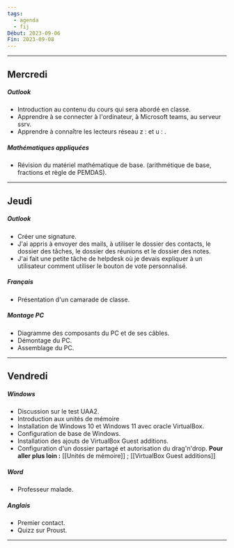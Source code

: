 ```yaml
---
tags:
  - agenda
  - fij
Début: 2023-09-06
Fin: 2023-09-08
---
```


---
## Mercredi 
##### Outlook
- Introduction au contenu du cours qui sera abordé en classe.
- Apprendre à se connecter à l'ordinateur, à Microsoft teams, au serveur ssrv.
- Apprendre à connaître les lecteurs réseau z : et u : .
##### Mathématiques appliquées
- Révision du matériel mathématique de base. (arithmétique de base, fractions et règle de PEMDAS). 
---
## Jeudi
##### Outlook
- Créer une signature.
- J'ai appris à envoyer des mails, à utiliser le dossier des contacts, le dossier des tâches, le dossier des réunions et le dossier des notes.
- J'ai fait une petite tâche de helpdesk où je devais expliquer à un utilisateur comment utiliser le bouton de vote personnalisé.
##### Français
- Présentation d'un camarade de classe.
##### Montage PC
- Diagramme des composants du PC et de ses câbles.
- Démontage du PC.
- Assemblage du PC.
---
## Vendredi
##### Windows
- Discussion sur le test UAA2.
- Introduction aux unités de mémoire 
- Installation de Windows 10 et Windows 11 avec oracle VirtualBox.
- Configuration de base de Windows.
- Installation des ajouts de VirtualBox Guest additions.
- Configuration d'un dossier partagé et autorisation du drag'n'drop.
**Pour aller plus loin :** [[Unités de mémoire]] ; [[VirtualBox Guest additions]]
##### Word
- Professeur malade.
##### Anglais
- Premier contact.
- Quizz sur Proust.
---

